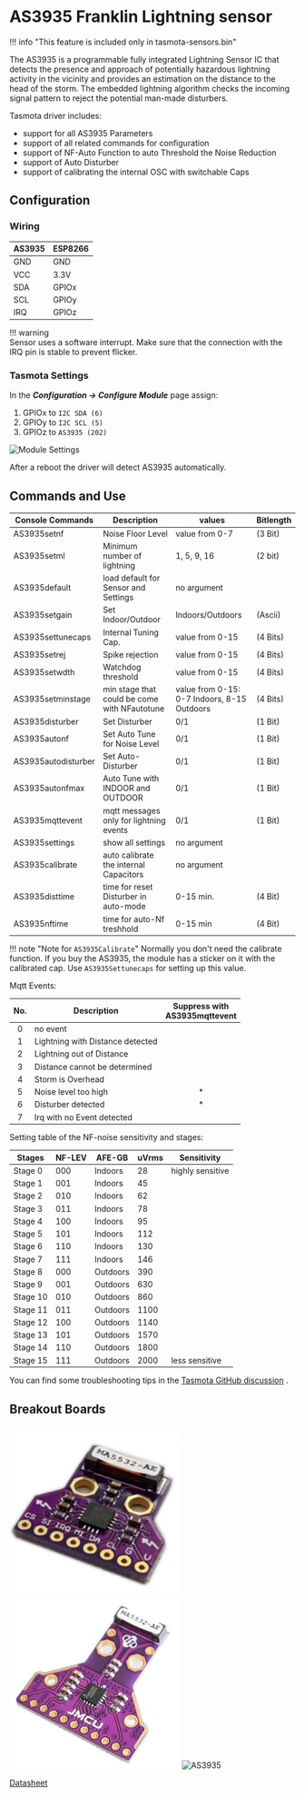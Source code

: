 # AS3935 Franklin Lightning sensor 

!!! info "This feature is included only in tasmota-sensors.bin"  


The AS3935 is a programmable fully integrated Lightning
Sensor IC that detects the presence and approach of potentially
hazardous lightning activity in the vicinity and provides an
estimation on the distance to the head of the storm. The
embedded lightning algorithm checks the incoming signal
pattern to reject the potential man-made disturbers.

Tasmota driver includes:

- support for all AS3935 Parameters
- support of all related commands for configuration
- support of NF-Auto Function to auto Threshold the Noise Reduction
- support of Auto Disturber
- support of calibrating the internal OSC with switchable Caps

## Configuration

### Wiring
| AS3935   | ESP8266 |
|---|---|
|GND   |GND   
|VCC   |3.3V
|SDA   | GPIOx
|SCL   | GPIOy
|IRQ   | GPIOz

!!! warning     
    Sensor uses a software interrupt. Make sure that the connection with the IRQ pin is stable to prevent flicker.

### Tasmota Settings 
In the **_Configuration -> Configure Module_** page assign:

1. GPIOx to `I2C SDA (6)`
2. GPIOy to `I2C SCL (5)`
3. GPIOz to `AS3935 (202)`

![Module Settings](https://user-images.githubusercontent.com/48546979/79037994-1bedab80-7bd6-11ea-88db-0d88dcb05628.png)

After a reboot the driver will detect AS3935 automatically.

## Commands and Use

 Console Commands    | Description                                  | values                                        |Bitlength 
---------------------|----------------------------------------------|-----------------------------------------------|----------
 AS3935setnf         | Noise Floor Level                            |                value from 0-7                 | (3 Bit)  
 AS3935setml         | Minimum number of lightning                  |                1, 5, 9, 16                    | (2 bit)  
 AS3935default       | load default for Sensor and Settings         |                no argument                    |          
 AS3935setgain       | Set Indoor/Outdoor                           |              Indoors/Outdoors                 | (Ascii)  
 AS3935settunecaps   | Internal Tuning Cap.                         |              value from 0-15                  | (4 Bits) 
 AS3935setrej        | Spike rejection                              |              value from 0-15                  | (4 Bits) 
 AS3935setwdth       | Watchdog threshold                           |              value from 0-15                  | (4 Bits) 
 AS3935setminstage   | min stage that could be come with NFautotune |  value from 0-15: 0-7 Indoors, 8-15 Outdoors  | (4 Bits) 
 AS3935disturber     | Set Disturber                                |                   0/1                         | (1 Bit)  
 AS3935autonf        | Set Auto Tune for Noise Level                |                   0/1                         | (1 Bit)  
 AS3935autodisturber | Set Auto-Disturber                           |                   0/1                         | (1 Bit)  
 AS3935autonfmax     | Auto Tune with INDOOR and OUTDOOR            |                   0/1                         | (1 Bit)  
 AS3935mqttevent     | mqtt messages only for lightning events      |                   0/1                         | (1 Bit)  
 AS3935settings      | show all settings                            |                no argument                    |          
 AS3935calibrate     | auto calibrate the internal Capacitors       |                no argument                    |          
 AS3935disttime      | time for reset Disturber in auto-mode        |                 0-15 min.                     | (4 Bit)  
 AS3935nftime        | time for auto-Nf treshhold                   |                 0-15 min                      | (4 Bit)  


!!! note "Note for `AS3935Calibrate`"
    Normally you don't need the calibrate function. If you buy the AS3935, the module has a sticker on it with the calibrated cap.
    Use `AS3935Settunecaps` for setting up this value.

Mqtt Events:

No.| Description                          |Suppress with <br> AS3935mqttevent
:-:|--------------------------------------|:-------------------:
 0 | no event                             |                    
 1 | Lightning with Distance detected     |                   
 2 | Lightning out of Distance            |                   
 3 | Distance cannot be determined        |                    
 4 | Storm is Overhead                    |                   
 5 | Noise level too high                 |*          
 6 | Disturber detected                   |*         
 7 | Irq with no Event detected           |                    


Setting table of the NF-noise sensitivity and stages:

 Stages   | NF-LEV |   AFE-GB   | uVrms |   Sensitivity
-----------|--------|------------|-------|-------------------
  Stage 0  |   000  |  Indoors   |    28 | highly sensitive
  Stage 1  |   001  |  Indoors   |    45 |    
  Stage 2  |   010  |  Indoors   |    62 |        
  Stage 3  |   011  |  Indoors   |    78 |        
  Stage 4  |   100  |  Indoors   |    95 |        
  Stage 5  |   101  |  Indoors   |   112 |     
  Stage 6  |   110  |  Indoors   |   130 |      
  Stage 7  |   111  |  Indoors   |   146 |        
  Stage 8  |   000  |  Outdoors  |   390 |        
  Stage 9  |   001  |  Outdoors  |   630 |      
  Stage 10 |   010  |  Outdoors  |   860 |       
  Stage 11 |   011  |  Outdoors  |  1100 |        
  Stage 12 |   100  |  Outdoors  |  1140 |       
  Stage 13 |   101  |  Outdoors  |  1570 |        
  Stage 14 |   110  |  Outdoors  |  1800 |       
  Stage 15 |   111  |  Outdoors  |  2000 | less sensitive

You can find some troubleshooting tips in the [Tasmota GitHub discussion](https://github.com/arendst/Tasmota/pull/8130) .

## Breakout Boards

![AS3935](_media/peripherals/AS3935.jpg)
![AS3935](_media/peripherals/AS3935_2.jpg)
![AS3935](https://user-images.githubusercontent.com/48546979/79037978-f660a200-7bd5-11ea-93d7-33444d7cfcc5.png)

[Datasheet](https://www.mouser.com/datasheet/2/588/ams_AS3935_Datasheet_EN_v5-1214568.pdf)
